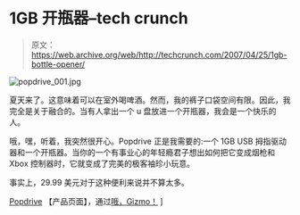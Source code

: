 # 1GB 开瓶器–tech crunch

> 原文：<https://web.archive.org/web/http://techcrunch.com/2007/04/25/1gb-bottle-opener/>

![popdrive_001.jpg](img/bc6da43efbb04ffa3793e91117fab62e.png)

夏天来了。这意味着可以在室外喝啤酒。然而，我的裤子口袋空间有限。因此，我完全是关于融合的。当有人拿出一个 u 盘放进一个开瓶器，我会是一个快乐的人。

哦，嘿，听着，我突然很开心。Popdrive 正是我需要的:一个 1GB USB 拇指驱动器和一个开瓶器。当你的一个有事业心的年轻瘾君子想出如何把它变成烟枪和 Xbox 控制器时，它就变成了完美的极客袖珍小玩意。

事实上，29.99 美元对于这种便利来说并不算太多。

[Popdrive](https://web.archive.org/web/20210419035927/http://www.skymall.com/shopping/detail.htm?pid=102246379&c=102195456&v=&ddi=/products/27/18/06/102246379x.jpg) 【产品页面】，通过[哦，Gizmo！](https://web.archive.org/web/20210419035927/http://www.ohgizmo.com/2007/04/25/popdrive-usb-flash-drive-bottle-opener/) ]